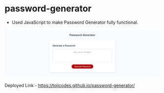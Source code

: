 # password-generator

- Used JavaScript to make Password Generator fully functional.

![Screenshot](assets/images/PW%20GEN.png)

Deployed Link - https://tojicodes.github.io/password-generator/